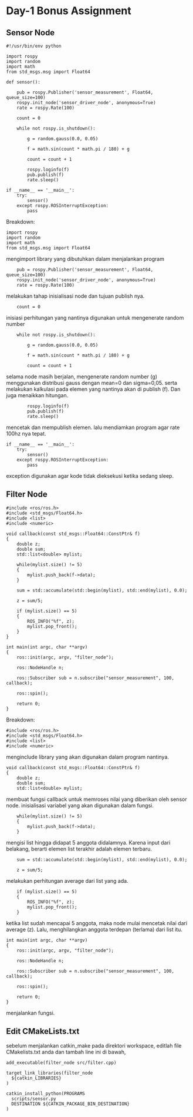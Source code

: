 # Day-1 Bonus Assignment

## Sensor Node
```
#!/usr/bin/env python

import rospy
import random
import math
from std_msgs.msg import Float64

def sensor():

    pub = rospy.Publisher('sensor_measurement', Float64, queue_size=100)
    rospy.init_node('sensor_driver_node', anonymous=True)
    rate = rospy.Rate(100)

    count = 0

    while not rospy.is_shutdown():

        g = random.gauss(0.0, 0.05)

        f = math.sin(count * math.pi / 180) + g

        count = count + 1

        rospy.loginfo(f)
        pub.publish(f)
        rate.sleep()

if __name__ == '__main__':
    try:
        sensor()
    except rospy.ROSInterruptException:
        pass
```
Breakdown:
```
import rospy
import random
import math
from std_msgs.msg import Float64
```
mengimport library yang dibutuhkan dalam menjalankan program

```
    pub = rospy.Publisher('sensor_measurement', Float64, queue_size=100)
    rospy.init_node('sensor_driver_node', anonymous=True)
    rate = rospy.Rate(100)
```
melakukan tahap inisialisasi node dan tujuan publish nya.

```
    count = 0
```
inisiasi perhitungan yang nantinya digunakan untuk mengenerate random number

```
    while not rospy.is_shutdown():

        g = random.gauss(0.0, 0.05)

        f = math.sin(count * math.pi / 180) + g

        count = count + 1
```
selama node masih berjalan, mengenerate random number (g) menggunakan distribusi gauss dengan mean=0 dan sigma=0,05. serta melakukan kalkulasi pada elemen yang nantinya akan di publish (f). Dan juga menaikkan hitungan.
```
        rospy.loginfo(f)
        pub.publish(f)
        rate.sleep()
```
mencetak dan mempublish elemen. lalu mendiamkan program agar rate 100hz nya tepat.

```
if __name__ == '__main__':
    try:
        sensor()
    except rospy.ROSInterruptException:
        pass
```
exception digunakan agar kode tidak dieksekusi ketika sedang sleep.

## Filter Node
```
#include <ros/ros.h>
#include <std_msgs/Float64.h>
#include <list>
#include <numeric>

void callback(const std_msgs::Float64::ConstPtr& f)
{
    double z;
    double sum;
    std::list<double> mylist;

    while(mylist.size() != 5)
    {
        mylist.push_back(f->data);
    }

    sum = std::accumulate(std::begin(mylist), std::end(mylist), 0.0);

    z = sum/5;

    if (mylist.size() == 5)
    {
        ROS_INFO("%f", z);
        mylist.pop_front();
    }
}

int main(int argc, char **argv)
{
    ros::init(argc, argv, "filter_node");

    ros::NodeHandle n;

    ros::Subscriber sub = n.subscribe("sensor_measurement", 100, callback);

    ros::spin();

    return 0;
}
```
Breakdown:
```
#include <ros/ros.h>
#include <std_msgs/Float64.h>
#include <list>
#include <numeric>
```
menginclude library yang akan digunakan dalam program nantinya.
```
void callback(const std_msgs::Float64::ConstPtr& f)
{
    double z;
    double sum;
    std::list<double> mylist;
```
membuat fungsi callback untuk memroses nilai yang diberikan oleh sensor node. inisialisasi variabel yang akan digunakan dalam fungsi.
```
    while(mylist.size() != 5)
    {
        mylist.push_back(f->data);
    }
```
mengisi list hingga didapat 5 anggota didalamnya. Karena input dari belakang, berarti elemen list terakhir adalah elemen terbaru.
```
    sum = std::accumulate(std::begin(mylist), std::end(mylist), 0.0);

    z = sum/5;
```
melakukan perhitungan average dari list yang ada.
```
    if (mylist.size() == 5)
    {
        ROS_INFO("%f", z);
        mylist.pop_front();
    }
```
ketika list sudah mencapai 5 anggota, maka node mulai mencetak nilai dari average (z). Lalu, menghilangkan anggota terdepan (terlama) dari list itu.
```
int main(int argc, char **argv)
{
    ros::init(argc, argv, "filter_node");

    ros::NodeHandle n;

    ros::Subscriber sub = n.subscribe("sensor_measurement", 100, callback);

    ros::spin();

    return 0;
}
```
menjalankan fungsi.

## Edit CMakeLists.txt
sebelum menjalankan catkin_make pada direktori workspace, editlah file CMakelists.txt anda dan tambah line ini di bawah,
```
add_executable(filter_node src/filter.cpp)

target_link_libraries(filter_node
  ${catkin_LIBRARIES}
)

catkin_install_python(PROGRAMS
  scripts/sensor.py
  DESTINATION ${CATKIN_PACKAGE_BIN_DESTINATION}
)
```
